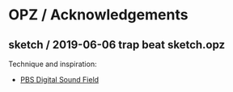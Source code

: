 # OPZ / Acknowledgements

## sketch / 2019-06-06 trap beat sketch.opz

Technique and inspiration:

- [PBS Digital Sound Field](https://www.youtube.com/watch?v=zKicD86F7KA)

